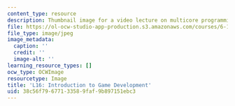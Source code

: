 ```yaml
---
content_type: resource
description: Thumbnail image for a video lecture on multicore programming.
file: https://ol-ocw-studio-app-production.s3.amazonaws.com/courses/6-189-multicore-programming-primer-january-iap-2007/38c56f79677133589faf9b897151ebc3_l16.jpg
file_type: image/jpeg
image_metadata:
  caption: ''
  credit: ''
  image-alt: ''
learning_resource_types: []
ocw_type: OCWImage
resourcetype: Image
title: 'L16: Introduction to Game Development'
uid: 38c56f79-6771-3358-9faf-9b897151ebc3
---
```

